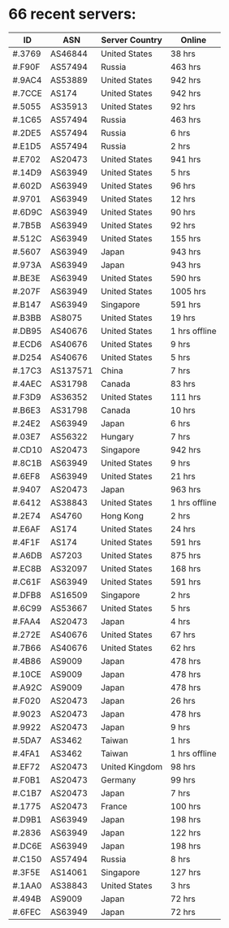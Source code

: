 # 66 recent servers:

| ID | ASN | Server Country | Online |
| ------ | ------ | ------ | ------ |
| #.3769 | AS46844 | United States | 38 hrs |
| #.F90F | AS57494 | Russia | 463 hrs |
| #.9AC4 | AS53889 | United States | 942 hrs |
| #.7CCE | AS174 | United States | 942 hrs |
| #.5055 | AS35913 | United States | 92 hrs |
| #.1C65 | AS57494 | Russia | 463 hrs |
| #.2DE5 | AS57494 | Russia | 6 hrs |
| #.E1D5 | AS57494 | Russia | 2 hrs |
| #.E702 | AS20473 | United States | 941 hrs |
| #.14D9 | AS63949 | United States | 5 hrs |
| #.602D | AS63949 | United States | 96 hrs |
| #.9701 | AS63949 | United States | 12 hrs |
| #.6D9C | AS63949 | United States | 90 hrs |
| #.7B5B | AS63949 | United States | 92 hrs |
| #.512C | AS63949 | United States | 155 hrs |
| #.5607 | AS63949 | Japan | 943 hrs |
| #.973A | AS63949 | Japan | 943 hrs |
| #.BE3E | AS63949 | United States | 590 hrs |
| #.207F | AS63949 | United States | 1005 hrs |
| #.B147 | AS63949 | Singapore | 591 hrs |
| #.B3BB | AS8075 | United States | 19 hrs |
| #.DB95 | AS40676 | United States | 1 hrs offline |
| #.ECD6 | AS40676 | United States | 9 hrs |
| #.D254 | AS40676 | United States | 5 hrs |
| #.17C3 | AS137571 | China | 7 hrs |
| #.4AEC | AS31798 | Canada | 83 hrs |
| #.F3D9 | AS36352 | United States | 111 hrs |
| #.B6E3 | AS31798 | Canada | 10 hrs |
| #.24E2 | AS63949 | Japan | 6 hrs |
| #.03E7 | AS56322 | Hungary | 7 hrs |
| #.CD10 | AS20473 | Singapore | 942 hrs |
| #.8C1B | AS63949 | United States | 9 hrs |
| #.6EF8 | AS63949 | United States | 21 hrs |
| #.9407 | AS20473 | Japan | 963 hrs |
| #.6412 | AS38843 | United States | 1 hrs offline |
| #.2E74 | AS4760 | Hong Kong | 2 hrs |
| #.E6AF | AS174 | United States | 24 hrs |
| #.4F1F | AS174 | United States | 591 hrs |
| #.A6DB | AS7203 | United States | 875 hrs |
| #.EC8B | AS32097 | United States | 168 hrs |
| #.C61F | AS63949 | United States | 591 hrs |
| #.DFB8 | AS16509 | Singapore | 2 hrs |
| #.6C99 | AS53667 | United States | 5 hrs |
| #.FAA4 | AS20473 | Japan | 4 hrs |
| #.272E | AS40676 | United States | 67 hrs |
| #.7B66 | AS40676 | United States | 62 hrs |
| #.4B86 | AS9009 | Japan | 478 hrs |
| #.10CE | AS9009 | Japan | 478 hrs |
| #.A92C | AS9009 | Japan | 478 hrs |
| #.F020 | AS20473 | Japan | 26 hrs |
| #.9023 | AS20473 | Japan | 478 hrs |
| #.9922 | AS20473 | Japan | 9 hrs |
| #.5DA7 | AS3462 | Taiwan | 1 hrs |
| #.4FA1 | AS3462 | Taiwan | 1 hrs offline |
| #.EF72 | AS20473 | United Kingdom | 98 hrs |
| #.F0B1 | AS20473 | Germany | 99 hrs |
| #.C1B7 | AS20473 | Japan | 7 hrs |
| #.1775 | AS20473 | France | 100 hrs |
| #.D9B1 | AS63949 | Japan | 198 hrs |
| #.2836 | AS63949 | Japan | 122 hrs |
| #.DC6E | AS63949 | Japan | 198 hrs |
| #.C150 | AS57494 | Russia | 8 hrs |
| #.3F5E | AS14061 | Singapore | 127 hrs |
| #.1AA0 | AS38843 | United States | 3 hrs |
| #.494B | AS9009 | Japan | 72 hrs |
| #.6FEC | AS63949 | Japan | 72 hrs |

